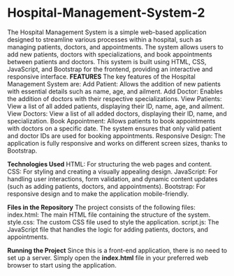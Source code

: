 # Hospital-Management-System-2
The Hospital Management System is a simple web-based application designed to streamline various processes within a hospital, such as managing patients, doctors, and appointments. The system allows users to add new patients, doctors with specializations, and book appointments between patients and doctors. This system is built using HTML, CSS, JavaScript, and Bootstrap for the frontend, providing an interactive and responsive interface.
**FEATURES**
The key features of the Hospital Management System are:
Add Patient: Allows the addition of new patients with essential details such as name, age, and ailment.
Add Doctor: Enables the addition of doctors with their respective specializations.
View Patients: View a list of all added patients, displaying their ID, name, age, and ailment.
View Doctors: View a list of all added doctors, displaying their ID, name, and specialization.
Book Appointment: Allows patients to book appointments with doctors on a specific date. The system ensures that only valid patient and doctor IDs are used for booking appointments.
Responsive Design: The application is fully responsive and works on different screen sizes, thanks to Bootstrap.

**Technologies Used**
HTML: For structuring the web pages and content.
CSS: For styling and creating a visually appealing design.
JavaScript: For handling user interactions, form validation, and dynamic content updates (such as adding patients, doctors, and appointments).
Bootstrap: For responsive design and to make the application mobile-friendly.

**Files in the Repository**
The project consists of the following files:
index.html: The main HTML file containing the structure of the system.
style.css: The custom CSS file used to style the application.
script.js: The JavaScript file that handles the logic for adding patients, doctors, and appointments.

**Running the Project**
Since this is a front-end application, there is no need to set up a server. Simply open the **index.html** file in your preferred web browser to start using the application.
